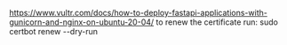 https://www.vultr.com/docs/how-to-deploy-fastapi-applications-with-gunicorn-and-nginx-on-ubuntu-20-04/
to renew the certificate run:
    sudo certbot renew --dry-run